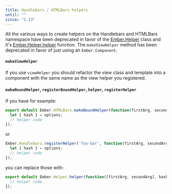 ```yaml
---
title: Handlebars / HTMLBars helpers
until: ""
since: "1.13"
---
```



All the various ways to create helpers on the Handlebars and HTMLBars namespace
have been deprecated in favor of the
[Ember.Helper](http://emberjs.com/api/classes/Ember.Helper.html) class and it's
[Ember.Helper.helper](http://emberjs.com/api/classes/Ember.Helper.html#method_helper)
function. The `makeViewHelper` method has been deprecated in favor of just using
an `Ember.Component`.

#### `makeViewHelper`

If you use `viewHelper` you should refactor the view class and template into
a component with the same name as the view helper you registered.

#### `makeBoundHelper`, `registerBoundHelper`, `helper`, `registerHelper`

If you have for example:

```javascript {data-filename=app/helpers/foo-bar.js}
export default Ember.HTMLBars.makeBoundHelper(function(firstArg, secondArg, options) {
  let { hash } = options;
  // helper code
});
```

or

```javascript
Ember.Handlebars.registerHelper('foo-bar', function(firstArg, secondArg, options) {
  let { hash } = options;
  // helper code
});
```

you can replace those with:

```javascript {data-filename=app/helpers/foo-bar.js}
export default Ember.Helper.helper(function([firstArg, secondArg], hash) {
  // helper code
});
```
